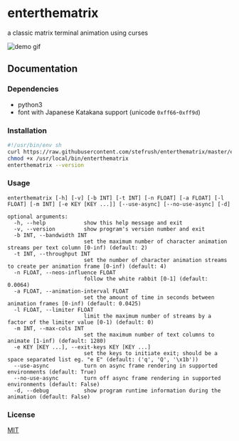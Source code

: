 # enterthematrix

a classic matrix terminal animation using curses

<img src="https://enterthematrix.space/img/demo.gif" alt="demo gif">

## Documentation

### Dependencies

* python3
* font with Japanese Katakana support (unicode `0xff66`-`0xff9d`)

### Installation

```sh
#!/usr/bin/env sh
curl https://raw.githubusercontent.com/stefrush/enterthematrix/master/enterthematrix -o /usr/local/bin/enterthematrix
chmod +x /usr/local/bin/enterthematrix
enterthematrix --version
```

### Usage

```
enterthematrix [-h] [-v] [-b INT] [-t INT] [-n FLOAT] [-a FLOAT] [-l FLOAT] [-m INT] [-e KEY [KEY ...]] [--use-async] [--no-use-async] [-d]

optional arguments:
  -h, --help            show this help message and exit
  -v, --version         show program's version number and exit
  -b INT, --bandwidth INT
                        set the maximum number of character animation streams per text column [0-inf) (default: 2)
  -t INT, --throughput INT
                        set the number of character animation streams to create per animation frame [0-inf) (default: 4)
  -n FLOAT, --neos-influence FLOAT
                        follow the white rabbit [0-1] (default: 0.0064)
  -a FLOAT, --animation-interval FLOAT
                        set the amount of time in seconds between animation frames [0-inf) (default: 0.0425)
  -l FLOAT, --limiter FLOAT
                        limit the maximum number of streams by a factor of the limiter value [0-1) (default: 0)
  -m INT, --max-cols INT
                        set the maximum number of text columns to animate [1-inf) (default: 1280)
  -e KEY [KEY ...], --exit-keys KEY [KEY ...]
                        set the keys to initiate exit; should be a space separated list eg. "e E" (default: ('q', 'Q', '\x1b'))
  --use-async           turn on async frame rendering in supported environments (default: True)
  --no-use-async        turn off async frame rendering in supported environments (default: False)
  -d, --debug           show program runtime information during the animation (default: False)
```

### License

[MIT](https://github.com/stefrush/enterthematrix/blob/master/LICENSE)


